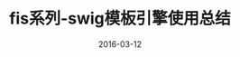 ---
layout: default/post
title: fis系列-swig模板引擎使用总结
date: 2016-03-12
categories: blog
tags: [weg,node.js,swig,tags]
description: 
---
